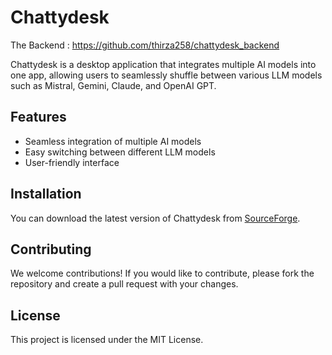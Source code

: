 # Chattydesk

The Backend : https://github.com/thirza258/chattydesk_backend

Chattydesk is a desktop application that integrates multiple AI models into one app, allowing users to seamlessly shuffle between various LLM models such as Mistral, Gemini, Claude, and OpenAI GPT.

## Features

- Seamless integration of multiple AI models
- Easy switching between different LLM models
- User-friendly interface

## Installation

You can download the latest version of Chattydesk from [SourceForge](https://chattydesk.sourceforge.io/).

## Contributing

We welcome contributions! If you would like to contribute, please fork the repository and create a pull request with your changes.

## License

This project is licensed under the MIT License.
